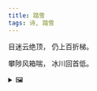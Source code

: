 ```yaml
---
title: 踏雪
tags: 诗, 踏雪
---
```


目迷云绝顶，
仍上百折梯。

攀陟风箱喘，
冰川回首低。

<details><summary>🖼️</summary>

![](writings/images/2020-09-22-00-29-ta-xue.JPG)

</details>
